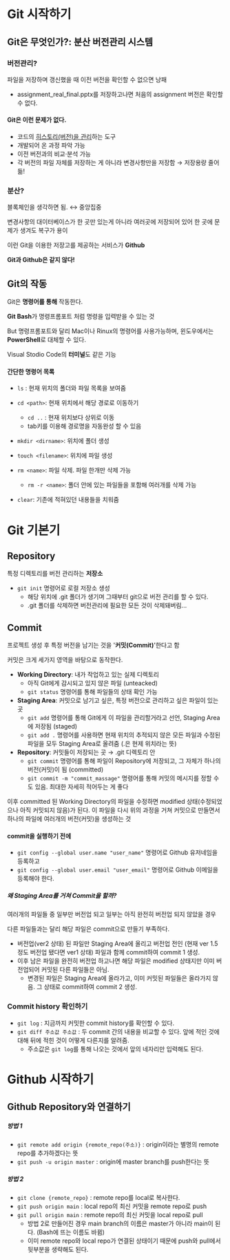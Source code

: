 # Git 시작하기

## Git은 무엇인가?: 분산 버전관리 시스템

### 버전관리?

파일을 저장하며 갱신했을 때 이전 버전을 확인할 수 없으면 낭패

- assignment_real_final.pptx를 저장하고나면 처음의 assignment 버전은 확인할 수 없다.

#### **Git은 이런 문제가 없다.**

- 코드의 <u>히스토리(버전)을 관리</u>하는 도구
- 개발되어 온 과정 파악 가능
- 이전 버전과의 비교·분석 가능
- 각 버전의 파일 자체를 저장하는 게 아니라 변경사항만을 저장함 → 저장용량 줄어듦!

### 분산?

블록체인을 생각하면 됨. ↔ 중앙집중

변경사항의 대이터베이스가 한 곳만 있는게 아니라 여러곳에 저장되어 있어 한 곳에 문제가 생겨도 복구가 용이

이런 Git을 이용한 저장고를 제공하는 서비스가 **Github**

**Git과 Github은 같지 않다!**

## Git의 작동

Git은 **명령어를 통해** 작동한다.

**Git Bash**가 명령프롬포트 처럼 명령을 입력받을 수 있는 것

But 명령프롬포트와 달리 Mac이나 Rinux의 명령어를 사용가능하며, 윈도우에서는 **PowerShell**로 대체할 수 있다.

Visual Stodio Code의 **터미널**도 같은 기능

#### **간단한 명령어 목록**

- `ls` : 현재 위치의 폴더와 파일 목록을 보여줌
- `cd <path>`: 현재 위치에서 해당 경로로 이동하기
  - `cd ..` : 현재 위치보다 상위로 이동
  - tab키를 이용해 경로명을 자동완성 할 수 있음
- `mkdir <dirname>`: 위치에 폴더 생성
- `touch <filename>`: 위치에 파일 생성
- `rm <name>`: 파일 삭제. 파일 한개만 삭제 가능
  - `rm -r <name>`: 폴더 안에 있는 파일들을 포함해 여러개를 삭제 가능

- `clear`: 기존에 적혀있던 내용들을 치워줌



# Git 기본기

## Repository

특정 디렉토리를 버전 관리하는 **저장소**

- `git init` 명령어로 로컬 저장소 생성
  - 해당 위치에 .git 폴더가 생기며 그때부터 git으로 버전 관리를 할 수 있다.
  - .git 폴더를 삭제하면 버전관리에 필요한 모든 것이 삭제돼버림...

## Commit

프로젝트 생성 후 특정 버전을 남기는 것을 '**커밋(Commit)**'한다고 함

커밋은 크게 세가지 영역을 바탕으로 동작한다.

- **Working Directory**: 내가 작업하고 있는 실제 디렉토리
  - 아직 Git에게 감시되고 있지 않은 파일 (unteacked)
  - `git status` 명령어를 통해 파일들의 상태 확인 가능
- **Staging Area**: 커밋으로 남기고 싶은, 특정 버전으로 관리하고 싶은 파일이 있는 곳
  - `git add` 명령어를 통해 Git에게 이 파일을 관리할거라고 선언, Staging Area에 저장됨 (staged)
  - `git add .` 명령어를 사용하면 현재 위치의 추적되지 않은 모든 파일과 수정된 파일을 모두 Staging Area로 올려줌 (.은 현제 위치라는 뜻)
- **Repository**: 커밋들이 저장되는 곳 → .git 디렉토리 안
  - `git commit` 명령어를 통해 파일이 Repository에 저장되고, 그 자체가 하나의 버전(커밋)이 됨 (committed)
  - `git commit -m "commit_massage"` 명령어를 통해 커밋의 메시지를 정할 수도 있음. 최대한 자세히 적어두는 게 좋다

이후 committed 된 Working Directory의 파일을 수정하면 modified 상태(수정되었으나 아직 커밋되지 않음)가 된다. 이 파일을 다시 위의 과정을 거쳐 커밋으로 만들면서 하나의 파일에 여러개의 버전(커밋)을 생성하는 것

#### commit을 실행하기 전에

- `git config --global user.name "user_name"` 명령어로 Github 유저네임을 등록하고
- `git config --global user.email "user_email"` 명령어로 Github 이메일을 등록해야 한다.

##### 왜 Staging Area를 거쳐 Commit을 할까?

여러개의 파일들 중 일부만 버전업 되고 일부는 아직 완전히 버전업 되지 않았을 경우

다른 파일들과는 달리 해당 파일은 commit으로 만들기 부족하다.

- 버전업(ver2 상태) 된 파일만 Staging Area에 올리고 버전업 전인 (현재 ver 1.5 정도 버전업 됐다면 ver1 상태) 파일과 함께 commit하여 commit 1 생성.
- 이후 남은 파일을 완전히 버전업 하고나면 해당 파일은 modified 상태지만 이미 버전업되어 커밋된 다른 파일들은 아님.
  - 변경된 파일은 Staging Area에 올라가고, 이미 커밋된 파일들은 올라가지 않음. 그 상태로 commit하여 commit 2 생성.

### Commit history 확인하기

- `git log` : 지금까지 커밋한 commit history를 확인할 수 있다.
- `git diff 주소값 주소값` : 두 commit 간의 내용을 비교할 수 있다. 앞에 적인 것에 대해 뒤에 적힌 것이 어떻게 다른지를 알려줌.
  - 주소값은 `git log`를 통해 나오는 것에서 앞의 네자리만 입력해도 된다.

# Github 시작하기

## Github Repository와 연결하기

##### **방법 1**

- `git remote add origin {remote_repo(주소)}` : origin이라는 별명의 remote repo를 추가하겠다는 뜻
- `git push -u origin master` : origin에 master branch를 push한다는 뜻

##### **방법 2**

- `git clone {remote_repo}` : remote repo를 local로 복사한다.
- `git push origin main` : local repo의 최신 커밋을 remote repo로 push
- `git pull origin main` : remote repo의 최신 커밋을 local repo로 pull
  - 방법 2로 만들어진 경우 main branch의 이름은 master가 아니라 main이 된다. (Bash에 뜨는 이름도 바뀜)
  - 이미 remote repo와 local repo가 연결된 상태이기 때문에 push와 pull에서 뒷부분을 생략해도 된다.
